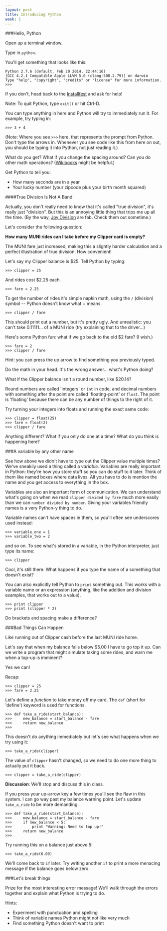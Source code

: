 ```yaml
---
layout: post
title: Introducing Python
week: 1
---
```


###Hello, Python

Open up a terminal window.

Type in `python`.

You'll get something that looks like this:

```
Python 2.7.6 (default, Feb 20 2014, 22:44:16)
[GCC 4.2.1 Compatible Apple LLVM 5.0 (clang-500.2.79)] on darwin
Type "help", "copyright", "credits" or "license" for more information.
>>>
```

If you don't, head back to the [Installfest](../installfest) and ask for help!

Note: To quit Python, type `exit()` or hit Ctrl-D.

You can type anything in here and Python will try to immediately run it. For example, try typing in:

```
>>> 3 + 4
```
(Note: Where you see `>>>` here, that represents the prompt from Python. Don't type the arrows in. Whenever you see code like this from here on out, you should be typing it into Python, not just reading it.)

What do you get? What if you change the spacing around? Can you do other math operations? ([Wikibooks](http://en.wikibooks.org/wiki/Python_Programming/Operators) might be helpful.)

Get Python to tell you:

* How many seconds are in a year
* Your lucky number (your zipcode plus your birth month squared)

####True Division Is Not A Band

Actually, you don't really need to know that it's called "true division", it's really just "division". But this is an annoying little thing that trips me up all the time. (By the way, [Joy Division](https://www.youtube.com/watch?v=zuuObGsB0No) are fab. Check them out sometime.)

Let's consider the following question:

**How many MUNI rides can I take before my Clipper card is empty?**

The MUNI fare just increased, making this a slightly harder calculation and a perfect illustration of true division. How convenient!

Let's say my Clipper balance is $25. Tell Python by typing:

```
>>> clipper = 25
```

And rides cost $2.25 each.

```
>>> fare = 2.25
```

To get the number of rides it's simple napkin math, using the `/` (division) symbol -- Python doesn't know what &#247; means.

```
>>> clipper / fare
```
This should print out a number, but it's pretty ugly. And unrealistic: you can't take 0.11111... of a MUNI ride (try explaining that to the driver...)

Here's some Python fun: what if we go back to the old $2 fare? (I wish.)

```
>>> fare = 2
>>> clipper / fare
```
Hint: you can press the up arrow to find something you previously typed.

Do the math in your head. It's the wrong answer... what's Python doing?

What if the Clipper balance isn't a round number, like $20.14?

Round numbers are called 'integers' or `int` in code, and decimal numbers with something after the point are called 'floating-point' or `float`. The point is 'floating' because there can be any number of things to the right of it.

Try turning your integers into floats and running the exact same code:

```
>>> clipper = float(25)
>>> fare = float(2)
>>> clipper / fare
```

Anything different? What if you only do one at a time? What do you think is happening here?

###A variable by any other name

See how above we didn't have to type out the Clipper value multiple times? We've sneakily used a thing called a *variable*. Variables are really important in Python: they're how you store stuff so you can do stuff to it later. Think of them like named boxes where data lives. All you have to do is mention the name and you get access to everything in the box.

Variables are also an important form of communication. We can understand what's going on when we read `clipper divided by fare` much more easily than we can `number divided by number`. Giving your variables friendly names is a very Python-y thing to do.

Variable names can't have spaces in them, so you'll often see underscores used instead:

```
>>> variable_one = 1
>>> variable_two = 2
```

and so on. To see what's stored in a variable, in the Python interpreter, just type its name:

```
>>> clipper
```

Cool, it's still there. What happens if you type the name of a something that doesn't exist?

You can also explicitly tell Python to `print` something out. This works with a variable name or an expression (anything, like the addition and division examples, that works out to a value).

```
>>> print clipper
>>> print (clipper * 2)
```

Do brackets and spacing make a difference?

###Bad Things Can Happen

Like running out of Clipper cash before the last MUNI ride home.

Let's say that when my balance falls below $5.00 I have to go top it up. Can we write a program that might simulate taking some rides, and warn me when a top-up is imminent?

Yes we can!

Recap:

```
>>> clipper = 25
>>> fare = 2.25
```

Let's define a _function_ to take money off my card. The `def` (short for 'define') keyword is used for functions.

```
>>> def take_a_ride(start_balance):
>>>     new_balance = start_balance - fare
>>>     return new_balance
>>>
```
This doesn't do anything immediately but let's see what happens when we try using it:

```
>>> take_a_ride(clipper)
```
The value of `clipper` hasn't changed, so we need to do one more thing to actually put it back.

```
>>> clipper = take_a_ride(clipper)
```

**Discussion**: We'll stop and discuss this in class.

If you press your up-arrow key a few times you'll see the flaw in this system. I can go way past my balance warning point. Let's update `take_a_ride` to be more demanding.

```
>>> def take_a_ride(start_balance):
>>>     new_balance = start_balance - fare
>>>     if new_balance < 5:
>>>         print "Warning: Need to top up!"
>>>     return new_balance
>>>
```

Try running this on a balance just above 5:

```
>>> take_a_ride(6.00)
```
We'll come back to `if` later. Try writing another `if` to print a more menacing message if the balance goes below zero.

###Let's break things

Prize for the most interesting error message! We'll walk through the errors together and explain what Python is trying to do.

Hints:

* Experiment with punctuation and spelling
* Think of variable names Python might not like very much
* Find something Python doesn't want to print
